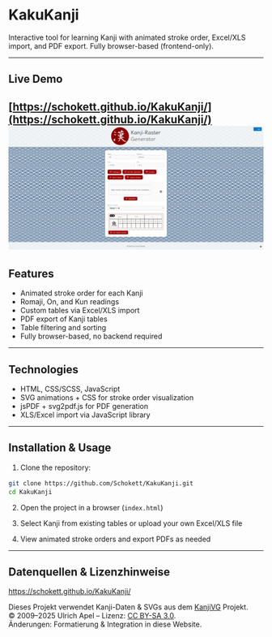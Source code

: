 # KakuKanji

Interactive tool for learning Kanji with animated stroke order, Excel/XLS import, and PDF export. Fully browser-based (frontend-only).

---

## Live Demo

[https://schokett.github.io/KakuKanji/](https://schokett.github.io/KakuKanji/)
![Description of image](assets/ScreenshotLiveDemo.png)
---

## Features

* Animated stroke order for each Kanji
* Romaji, On, and Kun readings
* Custom tables via Excel/XLS import
* PDF export of Kanji tables
* Table filtering and sorting
* Fully browser-based, no backend required

---

## Technologies

* HTML, CSS/SCSS, JavaScript
* SVG animations + CSS for stroke order visualization
* jsPDF + svg2pdf.js for PDF generation
* XLS/Excel import via JavaScript library

---

## Installation & Usage

1. Clone the repository:

```bash
git clone https://github.com/Schokett/KakuKanji.git
cd KakuKanji
```

2. Open the project in a browser (`index.html`)

3. Select Kanji from existing tables or upload your own Excel/XLS file

4. View animated stroke orders and export PDFs as needed

---



## Datenquellen & Lizenzhinweise

https://schokett.github.io/KakuKanji/


Dieses Projekt verwendet Kanji-Daten & SVGs aus dem [KanjiVG](https://kanjivg.tagaini.net/) Projekt.  
© 2009–2025 Ulrich Apel – Lizenz: [CC BY-SA 3.0](https://creativecommons.org/licenses/by-sa/3.0/).  
Änderungen: Formatierung & Integration in diese Website.

